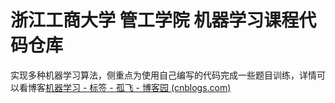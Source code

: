 # 浙江工商大学 管工学院 机器学习课程代码仓库

实现多种机器学习算法，侧重点为使用自己编写的代码完成一些题目训练，详情可以看博客[机器学习 - 标签 - 孤飞 - 博客园 (cnblogs.com)](https://www.cnblogs.com/ranxi169/tag/机器学习/)
